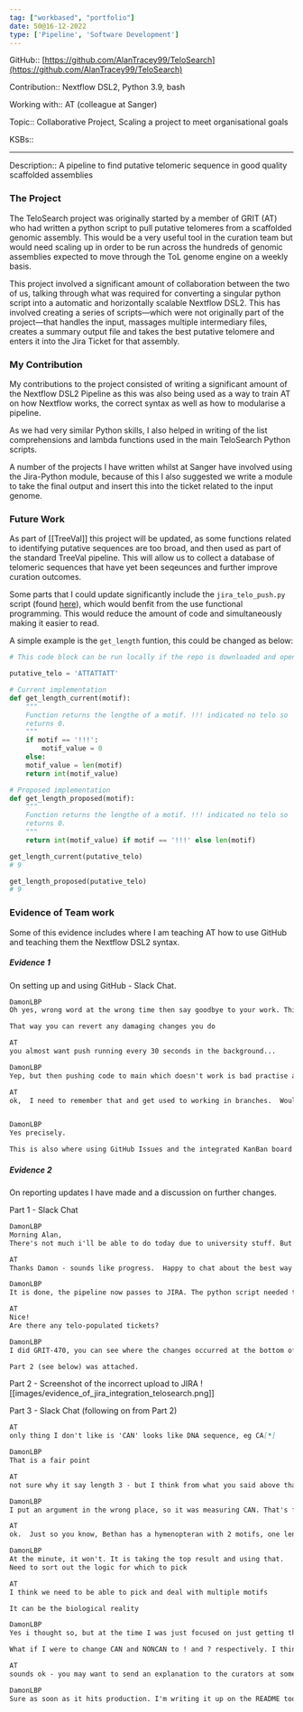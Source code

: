 ```yaml
---
tag: ["workbased", "portfolio"]
date: 50@16-12-2022
type: ['Pipeline', 'Software Development']
---
```



GitHub:: [https://github.com/AlanTracey99/TeloSearch](https://github.com/AlanTracey99/TeloSearch)

Contribution:: Nextflow DSL2, Python 3.9, bash

Working with:: AT (colleague at Sanger)

Topic:: Collaborative Project, Scaling a project to meet organisational goals

KSBs::

---

Description:: A pipeline to find putative telomeric sequence in good quality scaffolded assemblies

### The Project
The TeloSearch project was originally started by a member of GRIT (AT) who had written a python script to pull putative telomeres from a scaffolded genomic assembly. This would be a very useful tool in the curation team but would need scaling up in order to be run across the hundreds of genomic assemblies expected to move through the ToL genome engine on a weekly basis.

This project involved a significant amount of collaboration between the two of us, talking through what was required for converting a singular python script into a automatic and horizontally scalable Nextflow DSL2. This has involved creating a series of scripts—which were not originally part of the project—that handles the input, massages multiple intermediary files, creates a summary output file and takes the best putative telomere and enters it into the Jira Ticket for that assembly.

### My Contribution
My contributions to the project consisted of writing a significant amount of the Nextflow DSL2 Pipeline as this was also being used as a way to train AT on how Nextflow works, the correct syntax as well as how to modularise a pipeline.

As we had very similar Python skills, I also helped in writing of the list comprehensions and lambda functions used in the main TeloSearch Python scripts.

A number of the projects I have written whilst at Sanger have involved using the Jira-Python module, because of this I also suggested we write a module to take the final output and insert this into the ticket related to the input genome.

### Future Work
As part of [[TreeVal]] this project will be updated, as some functions related to identifying putative sequences are too broad, and then used as part of the standard TreeVal pipeline. This will allow us to collect a database of telomeric sequences that have yet been seqeunces and further improve curation outcomes.

Some parts that I could update significantly include the `jira_telo_push.py` script (found [here](https://github.com/AlanTracey99/TeloSearch/blob/main/scripts/jira_telo_push.py)), which would benfit from the use functional programming. This would reduce the amount of code and simultaneously making it easier to read.

A simple example is the `get_length` funtion, this could be changed as below:

```python
# This code block can be run locally if the repo is downloaded and opened in Obsidian with the jupyter plugin installed and the python code block converted into a jupyter code block.

putative_telo = 'ATTATTATT'

# Current implementation
def get_length_current(motif):
	"""
	Function returns the lengthe of a motif. !!! indicated no telo so
	returns 0.
	"""
	if motif == '!!!':
		motif_value = 0
	else:
	motif_value = len(motif)
	return int(motif_value)

# Proposed implementation
def get_length_proposed(motif):
	"""
	Function returns the lengthe of a motif. !!! indicated no telo so
	returns 0.
	"""
	return int(motif_value) if motif == '!!!' else len(motif)

get_length_current(putative_telo)
# 9

get_length_proposed(putative_telo)
# 9
```

### Evidence of Team work
Some of this evidence includes where I am teaching AT how to use GitHub and teaching them the Nextflow DSL2 syntax.

##### Evidence 1
On setting up and using GitHub - Slack Chat.
```markdown
DamonLBP
Oh yes, wrong word at the wrong time then say goodbye to your work. This is why you almost can't push too often.

That way you can revert any damaging changes you do

AT
you almost want push running every 30 seconds in the background...

DamonLBP  
Yep, but then pushing code to main which doesn't work is bad practise and just as likely to annoy. So branches are a safe space.

AT
ok,  I need to remember that and get used to working in branches.  Would you say each branch should have a task associated with it and then when that task is done you pull it back into main?


DamonLBP  
Yes precisely.

This is also where using GitHub Issues and the integrated KanBan board can be useful
```


##### Evidence 2
On reporting updates I have made and a discussion on further changes.

Part 1 - Slack Chat
```markdown
DamonLBP  
Morning Alan,  
There's not much i'll be able to do today due to university stuff. But i thought i'd let you know that the JIRA integration works... kind of. Running the script outside of the pipeline works and posts to GRIT-280 but inside the pipeline it fails due to 'Being outside of the Sanger Network' So this maybe a systems issue. I've detailed what I can here: [https://github.com/AlanTracey99/TeloSearch/issues/2](https://github.com/AlanTracey99/TeloSearch/issues/2)It wouldn't be alot of work to make my script take the cannon and noncannon files and spit out what it thinks is best and run it separately but it would be a pain.

AT
Thanks Damon - sounds like progress.  Happy to chat about the best way to utilise the results if you want at some point...

DamonLBP
It is done, the pipeline now passes to JIRA. The python script needed to pass the JIRA request through the sanger cache system in order to connect.

AT 
Nice!
Are there any telo-populated tickets?

DamonLBP
I did GRIT-470, you can see where the changes occurred at the bottom of the history tab. I'm changing it so the length is actually the length of the sequence, currently measuring the wrong bit of the report.

Part 2 (see below) was attached.

```

Part 2 - Screenshot of the incorrect upload to JIRA
![[images/evidence_of_jira_integration_telosearch.png]]

Part 3 - Slack Chat (following on from Part 2)
```markdown
AT
only thing I don't like is 'CAN' looks like DNA sequence, eg CA[*]

DamonLBP  
That is a fair point

AT
not sure why it say length 3 - but I think from what you said above that you're fixing that

DamonLBP  
I put an argument in the wrong place, so it was measuring CAN. That's fixed now, although i've managed to kill my connection to the farm.

AT
ok.  Just so you know, Bethan has a hymenopteran with 2 motifs, one length 9 and one length 5 - how will you deal with this?

DamonLBP  
At the minute, it won't. It is taking the top result and using that.  
Need to sort out the logic for which to pick

AT 
I think we need to be able to pick and deal with multiple motifs

It can be the biological reality

DamonLBP  
Yes i thought so, but at the time I was just focused on just getting the Jira posting to work.

What if I were to change CAN and NONCAN to ! and ? respectively. I think those would make sense and also makes clear what sequence to use. It'll just make it easier for me to parse it for downstream.

AT
sounds ok - you may want to send an explanation to the curators at some point?

DamonLBP
Sure as soon as it hits production. I'm writing it up on the README too.
```